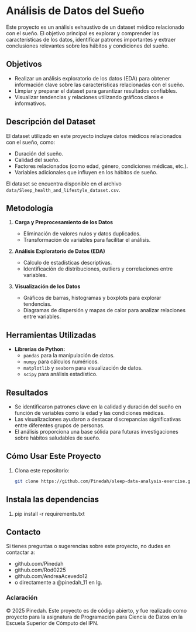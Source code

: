 # Análisis de Datos del Sueño

Este proyecto es un análisis exhaustivo de un dataset médico relacionado con el sueño. El objetivo principal es explorar y comprender las características de los datos, identificar patrones importantes y extraer conclusiones relevantes sobre los hábitos y condiciones del sueño.

## Objetivos
- Realizar un análisis exploratorio de los datos (EDA) para obtener información clave sobre las características relacionadas con el sueño.
- Limpiar y preparar el dataset para garantizar resultados confiables.
- Visualizar tendencias y relaciones utilizando gráficos claros e informativos.

## Descripción del Dataset
El dataset utilizado en este proyecto incluye datos médicos relacionados con el sueño, como:
- Duración del sueño.
- Calidad del sueño.
- Factores relacionados (como edad, género, condiciones médicas, etc.).
- Variables adicionales que influyen en los hábitos de sueño.

El dataset se encuentra disponible en el archivo `data/Sleep_health_and_lifestyle_dataset.csv`.

## Metodología
1. **Carga y Preprocesamiento de los Datos**
   - Eliminación de valores nulos y datos duplicados.
   - Transformación de variables para facilitar el análisis.

2. **Análisis Exploratorio de Datos (EDA)**
   - Cálculo de estadísticas descriptivas.
   - Identificación de distribuciones, outliers y correlaciones entre variables.

3. **Visualización de los Datos**
   - Gráficos de barras, histogramas y boxplots para explorar tendencias.
   - Diagramas de dispersión y mapas de calor para analizar relaciones entre variables.

## Herramientas Utilizadas
- **Librerías de Python:**
  - `pandas` para la manipulación de datos.
  - `numpy` para cálculos numéricos.
  - `matplotlib` y `seaborn` para visualización de datos.
  - `scipy` para análisis estadístico.

## Resultados
- Se identificaron patrones clave en la calidad y duración del sueño en función de variables como la edad y las condiciones médicas.
- Las visualizaciones ayudaron a destacar discrepancias significativas entre diferentes grupos de personas.
- El análisis proporciona una base sólida para futuras investigaciones sobre hábitos saludables de sueño.

## Cómo Usar Este Proyecto
1. Clona este repositorio:
   ```bash
   git clone https://github.com/Pinedah/sleep-data-analysis-exercise.git

## Instala las dependencias
1. pip install -r requirements.txt

## Contacto
Si tienes preguntas o sugerencias sobre este proyecto, no dudes en contactar a:
- github.com/Pinedah 
- github.com/Rod0225 
- github.com/AndreaAcevedo12
- o directamente a @pinedah_11 en Ig.

### Aclaración
© 2025 Pinedah. Este proyecto es de código abierto, y fue realizado como proyecto para la asignatura de Programación para Ciencia de Datos en la Escuela Superior de Cómputo del IPN.